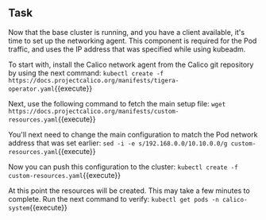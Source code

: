 ## Task

Now that the base cluster is running, and you have a client available, it's time to set up the networking agent. This component is required for the Pod traffic, and uses the IP address that was specified while using kubeadm.

To start with, install the Calico network agent from the Calico git repository by using the next command:
`kubectl create -f https://docs.projectcalico.org/manifests/tigera-operator.yaml`{{execute}}

Next, use the following command to fetch the main setup file:
`wget https://docs.projectcalico.org/manifests/custom-resources.yaml`{{execute}}

You'll next need to change the main configuration to match the Pod network address that was set earlier:
`sed -i -e s/192.168.0.0/10.10.0.0/g custom-resources.yaml`{{execute}}

Now you can push this configuration to the cluster:
`kubectl create -f custom-resources.yaml`{{execute}}

At this point the resources will be created. This may take a few minutes to complete. Run the next command to verify:
`kubectl get pods -n calico-system`{{execute}}

